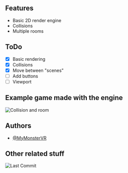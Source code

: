 ## Features

- Basic 2D render engine
- Collisions
- Multiple rooms


## ToDo
- [x] Basic rendering
- [x] Collisions
- [x] Move between "scenes"
- [ ] Add buttons
- [ ] Viewport

## Example game made with the engine

![Collision and room](https://i.gyazo.com/16a280adb5d14a511a8e7360ebed7d50.gif)

## Authors

- [@MyMonsterVR](https://www.github.com/MyMonsterVR)

## Other related stuff

![Last Commit](https://img.shields.io/github/last-commit/mymonstervr/csharp-first-game-engine?style=for-the-badge)
